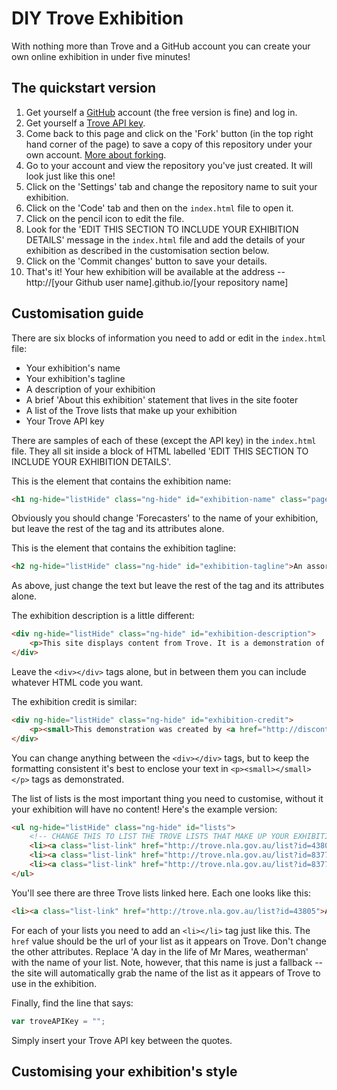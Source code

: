 # DIY Trove Exhibition

With nothing more than Trove and a GitHub account you can create your own online exhibition in under five minutes!

## The quickstart version

1. Get yourself a [GitHub](https://github.com) account (the free version is fine) and log in.
2. Get yourself a [Trove API key](http://help.nla.gov.au/trove/building-with-trove/api).
2. Come back to this page and click on the 'Fork' button (in the top right hand corner of the page) to save a copy of this repository under your own account. [More about forking](https://help.github.com/articles/fork-a-repo/).
3. Go to your account and view the repository you've just created. It will look just like this one!
4. Click on the 'Settings' tab and change the repository name to suit your exhibition.
5. Click on the 'Code' tab and then on the `index.html` file to open it.
6. Click on the pencil icon to edit the file.
7. Look for the 'EDIT THIS SECTION TO INCLUDE YOUR EXHIBITION DETAILS' message in the `index.html` file and add the details of your exhibition as described in the customisation section below.
8. Click on the 'Commit changes' button to save your details.
9. That's it! Your hew exhibition will be available at the address -- http://[your Github user name].github.io/[your repository name]

## Customisation guide

There are six blocks of information you need to add or edit in the `index.html` file:

* Your exhibition's name
* Your exhibition's tagline 
* A description of your exhibition
* A brief 'About this exhibition' statement that lives in the site footer
* A list of the Trove lists that make up your exhibition
* Your Trove API key

There are samples of each of these (except the API key) in the `index.html` file. They all sit inside a block of HTML labelled 'EDIT THIS SECTION TO INCLUDE YOUR EXHIBITION DETAILS'.

This is the element that contains the exhibition name:

```html
<h1 ng-hide="listHide" class="ng-hide" id="exhibition-name" class="page-header">Forecasters</h1>
```

Obviously you should change 'Forecasters' to the name of your exhibition, but leave the rest of the tag and its attributes alone.

This is the element that contains the exhibition tagline:

```html
<h2 ng-hide="listHide" class="ng-hide" id="exhibition-tagline">An assortment of weather prophets</h2>
```

As above, just change the text but leave the rest of the tag and its attributes alone.

The exhibition description is a little different:

```html
<div ng-hide="listHide" class="ng-hide" id="exhibition-description">
    <p>This site displays content from Trove. It is a demonstration of how resources collected using <a href="http://help.nla.gov.au/trove/using-trove/creating-contributing/lists">Trove lists</a> can be reused through the <a href="http://help.nla.gov.au/trove/building-with-trove">Trove API</a> to create new interfaces and applications.</p>
</div>

```

Leave the `<div></div>` tags alone, but in between them you can include whatever HTML code you want.

The exhibition credit is similar:

```html
<div ng-hide="listHide" class="ng-hide" id="exhibition-credit">
    <p><small>This demonstration was created by <a href="http://discontents.com.au/about-me">Tim Sherratt</a> (<a href="http://twitter.com/wragge">@wragge</a>) to show how easy it is to create your own exhibition.</small></p>
</div>
```

You can change anything between the `<div></div>` tags, but to keep the formatting consistent it's best to enclose your text in `<p><small></small></p>` tags as demonstrated.

The list of lists is the most important thing you need to customise, without it your exhibition will have no content! Here's the example version:

```html
<ul ng-hide="listHide" class="ng-hide" id="lists">
    <!-- CHANGE THIS TO LIST THE TROVE LISTS THAT MAKE UP YOUR EXHIBITION -->
    <li><a class="list-link" href="http://trove.nla.gov.au/list?id=43805">A day in the life of Mr Mares, weatherman</a></li>
    <li><a class="list-link" href="http://trove.nla.gov.au/list?id=83777">Clement Wragge</a></li>
    <li><a class="list-link" href="http://trove.nla.gov.au/list?id=83774">Inigo Jones</a></li>
</ul>

```

You'll see there are three Trove lists linked here. Each one looks like this:

```html
<li><a class="list-link" href="http://trove.nla.gov.au/list?id=43805">A day in the life of Mr Mares, weatherman</a></li>

```

For each of your lists you need to add an `<li></li>` tag just like this. The `href` value should be the url of your list as it appears on Trove. Don't change the other attributes. Replace 'A day in the life of Mr Mares, weatherman' with the name of your list. Note, however, that this name is just a fallback -- the site will automatically grab the name of the list as it appears of Trove to use in the exhibition.

Finally, find the line that says:

```javascript
var troveAPIKey = "";
```

Simply insert your Trove API key between the quotes.

## Customising your exhibition's style


